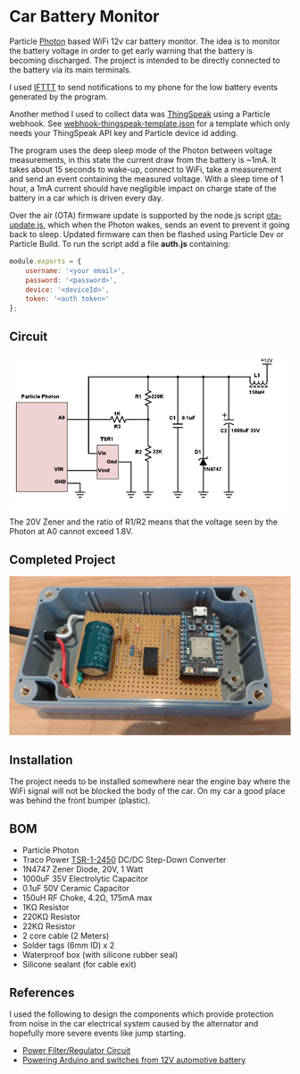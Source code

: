 # Car Battery Monitor

Particle [Photon](https://docs.particle.io/datasheets/photon-datasheet/) based WiFi 12v car battery monitor. The idea is to monitor the battery voltage in order to get early warning that the battery is becoming discharged. The project is intended to be directly connected to the battery via its main terminals.

I used [IFTTT](https://ifttt.com/) to send notifications to my phone for the low battery events generated by the program.

Another method I used to collect data was [ThingSpeak](https://thingspeak.com) using a Particle webhook. See [webhook-thingspeak-template.json](webhook-thingspeak-template.json) for a template which only needs your ThingSpeak API key and Particle device id adding.

The program uses the deep sleep mode of the Photon between voltage measurements, in this state the current draw from the battery is ~1mA. It takes about 15 seconds to wake-up, connect to WiFi, take a measurement and send an event containing the measured voltage. With a sleep time of 1 hour, a 1mA current should have negligible impact on charge state of the battery in a car which is driven every day.

Over the air (OTA) firmware update is supported by the node.js script [ota-update.js](ota-update.js), which when the Photon wakes, sends an event to prevent it going back to sleep. Updated firmware can then be flashed using Particle Dev or Particle Build. To run the script add a file **auth.js** containing:

```javascript
module.exports = {
    username: '<your email>',
    password: '<password>',
    device: '<deviceId>',
    token: '<auth token>'
};
```

## Circuit

![circuit diagram](circuit/battery-monitor.png?raw=true "Battery Monitor Circuit")

The 20V Zener and the ratio of R1/R2 means that the voltage seen by the Photon at A0 cannot exceed 1.8V.

## Completed Project

![project](circuit/circuit-box.jpg?raw=true "Battery Monitor Project")

## Installation

The project needs to be installed somewhere near the engine bay where the WiFi signal will not be blocked the body of the car. On my car a good place was behind the front bumper (plastic).

## BOM

* Particle Photon
* Traco Power [TSR-1-2450](docs/tsr1.pdf) DC/DC Step-Down Converter
* 1N4747 Zener Diode, 20V, 1 Watt
* 1000uF 35V Electrolytic Capacitor
* 0.1uF 50V Ceramic Capacitor
* 150uH RF Choke, 4.2&Omega;, 175mA max
* 1K&Omega; Resistor
* 220K&Omega; Resistor
* 22K&Omega; Resistor
* 2 core cable (2 Meters)
* Solder tags (6mm ID) x 2
* Waterproof box (with silicone rubber seal)
* Silicone sealant (for cable exit)

## References

I used the following to design the components which provide protection from noise in the car electrical system caused by the alternator and hopefully more severe events like jump starting.

* [Power Filter/Regulator Circuit](http://linuxcar.sone.jp/reg.en.html)
* [Powering Arduino and switches from 12V automotive battery](http://www.eevblog.com/forum/projects/powering-arduino-and-switches-from-12v-automotive-battery/msg687838/#msg687838)
